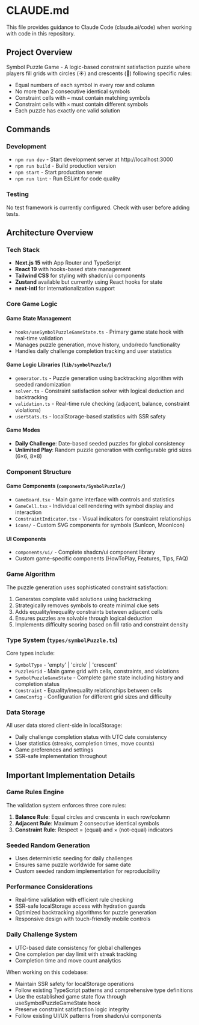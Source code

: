 # CLAUDE.md

This file provides guidance to Claude Code (claude.ai/code) when working with code in this repository.

## Project Overview

Symbol Puzzle Game - A logic-based constraint satisfaction puzzle where players fill grids with circles (☀️) and crescents (🌙) following specific rules:

- Equal numbers of each symbol in every row and column
- No more than 2 consecutive identical symbols
- Constraint cells with `=` must contain matching symbols
- Constraint cells with `×` must contain different symbols
- Each puzzle has exactly one valid solution

## Commands

### Development
- `npm run dev` - Start development server at http://localhost:3000
- `npm run build` - Build production version
- `npm start` - Start production server
- `npm run lint` - Run ESLint for code quality

### Testing
No test framework is currently configured. Check with user before adding tests.

## Architecture Overview

### Tech Stack
- **Next.js 15** with App Router and TypeScript
- **React 19** with hooks-based state management
- **Tailwind CSS** for styling with shadcn/ui components
- **Zustand** available but currently using React hooks for state
- **next-intl** for internationalization support

### Core Game Logic

#### Game State Management
- `hooks/useSymbolPuzzleGameState.ts` - Primary game state hook with real-time validation
- Manages puzzle generation, move history, undo/redo functionality
- Handles daily challenge completion tracking and user statistics

#### Game Logic Libraries (`lib/symbolPuzzle/`)
- `generator.ts` - Puzzle generation using backtracking algorithm with seeded randomization
- `solver.ts` - Constraint satisfaction solver with logical deduction and backtracking
- `validation.ts` - Real-time rule checking (adjacent, balance, constraint violations)
- `userStats.ts` - localStorage-based statistics with SSR safety

#### Game Modes
- **Daily Challenge**: Date-based seeded puzzles for global consistency
- **Unlimited Play**: Random puzzle generation with configurable grid sizes (6×6, 8×8)

### Component Structure

#### Game Components (`components/SymbolPuzzle/`)
- `GameBoard.tsx` - Main game interface with controls and statistics
- `GameCell.tsx` - Individual cell rendering with symbol display and interaction
- `ConstraintIndicator.tsx` - Visual indicators for constraint relationships
- `icons/` - Custom SVG components for symbols (SunIcon, MoonIcon)

#### UI Components
- `components/ui/` - Complete shadcn/ui component library
- Custom game-specific components (HowToPlay, Features, Tips, FAQ)

### Game Algorithm

The puzzle generation uses sophisticated constraint satisfaction:
1. Generates complete valid solutions using backtracking
2. Strategically removes symbols to create minimal clue sets
3. Adds equality/inequality constraints between adjacent cells
4. Ensures puzzles are solvable through logical deduction
5. Implements difficulty scoring based on fill ratio and constraint density

### Type System (`types/symbolPuzzle.ts`)

Core types include:
- `SymbolType` - 'empty' | 'circle' | 'crescent'
- `PuzzleGrid` - Main game grid with cells, constraints, and violations
- `SymbolPuzzleGameState` - Complete game state including history and completion status
- `Constraint` - Equality/inequality relationships between cells
- `GameConfig` - Configuration for different grid sizes and difficulty

### Data Storage

All user data stored client-side in localStorage:
- Daily challenge completion status with UTC date consistency
- User statistics (streaks, completion times, move counts)
- Game preferences and settings
- SSR-safe implementation throughout

## Important Implementation Details

### Game Rules Engine
The validation system enforces three core rules:
1. **Balance Rule**: Equal circles and crescents in each row/column
2. **Adjacent Rule**: Maximum 2 consecutive identical symbols
3. **Constraint Rule**: Respect = (equal) and × (not-equal) indicators

### Seeded Random Generation
- Uses deterministic seeding for daily challenges
- Ensures same puzzle worldwide for same date
- Custom seeded random implementation for reproducibility

### Performance Considerations
- Real-time validation with efficient rule checking
- SSR-safe localStorage access with hydration guards
- Optimized backtracking algorithms for puzzle generation
- Responsive design with touch-friendly mobile controls

### Daily Challenge System
- UTC-based date consistency for global challenges
- One completion per day limit with streak tracking
- Completion time and move count analytics

When working on this codebase:
- Maintain SSR safety for localStorage operations
- Follow existing TypeScript patterns and comprehensive type definitions
- Use the established game state flow through useSymbolPuzzleGameState hook
- Preserve constraint satisfaction logic integrity
- Follow existing UI/UX patterns from shadcn/ui components
